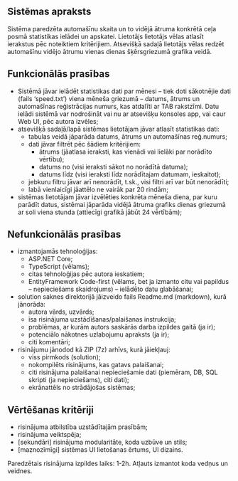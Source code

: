 ## Sistēmas apraksts

Sistēma paredzēta automašīnu skaita un to vidējā ātruma konkrētā ceļa posmā statistikas ielādei un apskatei. Lietotājs lietotājs vēlas atlasīt ierakstus pēc noteiktiem kritērijiem. Atsevišķā sadaļā lietotājs vēlas redzēt automašīnu vidējo ātrumu vienas dienas šķērsgriezumā grafika veidā.

## Funkcionālās prasības

- Sistēmā jāvar ielādēt statistikas dati par mēnesi – tiek doti sākotnējie dati (fails ‘speed.txt’) viena mēneša griezumā – datums, ātrums un automašīnas reģistrācijas numurs, kas atdalīti ar TAB rakstzīmi. Datu ielādi sistēmā var nodrošināt vai nu ar atsevišķu konsoles app, vai caur Web UI, pēc autora izvēles;
- atsevišķā sadaļā/lapā sistēmas lietotājam jāvar atlasīt statistikas dati:
  - tabulas veidā jāparāda datums, ātrums un automašīnas reģ.numurs;
  - dati jāvar filtrēt pēc šādiem kritērijiem:
    - ātrums (jāatlasa ieraksti, kas vienādi vai lielāki par norādīto vērtību);
    - datums no (visi ieraksti sākot no norādītā datuma);
    - datums līdz (visi ieraksti līdz norādītajam datumam, ieskaitot);
  - jebkuru filtru jāvar arī nenorādīt, t.sk., visi filtri arī var būt nenorādīti;
  - labā vienlaicīgi jāattēlo ne vairāk par 20 rindām;
- sistēmas lietotājam jāvar izvēlēties konkrēta mēneša diena, par kuru parādīt datus, sistēmai jāparāda vidējā ātruma grafiks dienas griezumā ar soli viena stunda (attiecīgi grafikā jābūt 24 vērtībām);

## Nefunkcionālās prasības

- izmantojamās tehnoloģijas:
  - ASP.NET Core;
  - TypeScript (vēlams);
  - citas tehnoloģijas pēc autora ieskatiem;
  - EntityFramework Code-first (vēlams, bet ja izmanto citu vai papildus – nepieciešams skaidrojums) – ielādēto datu glabāšanai;
- solution saknes direktorijā jāizveido fails Readme.md (markdown), kurā jānorāda:
  - autora vārds, uzvārds;
  - īsa risinājuma uzstādīšanas/palaišanas instrukcija;
  - problēmas, ar kurām autors saskārās darba izpildes gaitā (ja ir);
  - potenciālo nākotnes uzlabojumu apraksts (ja ir);
  - citi komentāri;
- risinājumu jānodod kā ZIP (7z) arhīvs, kurā jāiekļauj:
  - viss pirmkods (solution);
  - nokompilēts risinājums, kas gatavs palaišanai;
  - citi risinājuma palaišanai nepieciešamie dati (piemēram, DB, SQL skripti (ja nepieciešams), citi dati);
  - ekrānattēls no strādājošas sistēmas;

## Vērtēšanas kritēriji

- risinājuma atbilstība uzstādītajām prasībām;
- risinājuma veiktspēja;
- [sekundāri] risinājuma modularitāte, koda uzbūve un stils;
- [maznozīmīgi] sistēmas UI lietošanas ērtums, UI dizains.

Paredzētais risinājuma izpildes laiks: 1-2h. Atļauts izmantot koda vedņus un veidnes.
